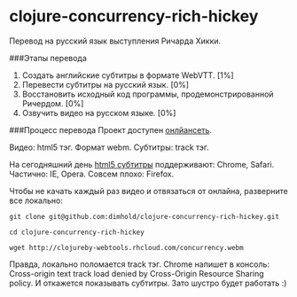 clojure-concurrency-rich-hickey
===============================

Перевод на русский язык выступления Ричарда Хикки.

###Этапы перевода
1. Создать английские субтитры в формате WebVTT. [1%]
2. Перевести субтитры на русский язык. [0%]
3. Восстановить исходный код программы, продемонстрированной Ричердом. [0%]
4. Озвучить видео на русском языке. [0%]

###Процесс перевода
Проект доступен [онлйансеть](http://clojureby-webtools.rhcloud.com/).

Видео: html5 тэг.
Формат webm.
Субтитры: track тэг.


На сегодняшний день [html5 субтитры](http://dev.w3.org/html5/webvtt) поддерживают: Chrome, Safari. Частично: IE, Opera. Совсем плохо: Firefox. 



Чтобы не качать каждый раз видео и отвязаться от онлайна, разверните все локально:

`git clone git@github.com:dimhold/clojure-concurrency-rich-hickey.git`

`cd clojure-concurrency-rich-hickey`

`wget http://clojureby-webtools.rhcloud.com/concurrency.webm`


Правда, локально поломается track тэг. 
Chrome напишет в консоль: Cross-origin text track load denied by Cross-Origin Resource Sharing policy. И откажется показывать субтитры.
Зато шустро будет работать :)
